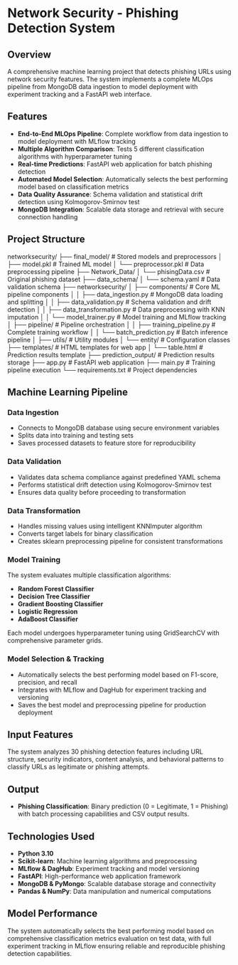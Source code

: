 # Network Security - Phishing Detection System

## Overview

A comprehensive machine learning project that detects phishing URLs using network security features. The system implements a complete MLOps pipeline from MongoDB data ingestion to model deployment with experiment tracking and a FastAPI web interface.

## Features

- **End-to-End MLOps Pipeline**: Complete workflow from data ingestion to model deployment with MLflow tracking
- **Multiple Algorithm Comparison**: Tests 5 different classification algorithms with hyperparameter tuning
- **Real-time Predictions**: FastAPI web application for batch phishing detection
- **Automated Model Selection**: Automatically selects the best performing model based on classification metrics
- **Data Quality Assurance**: Schema validation and statistical drift detection using Kolmogorov-Smirnov test
- **MongoDB Integration**: Scalable data storage and retrieval with secure connection handling

## Project Structure

networksecurity/
├── final_model/                 # Stored models and preprocessors
│   ├── model.pkl               # Trained ML model
│   └── preprocessor.pkl        # Data preprocessing pipeline
├── Network_Data/
│   └── phisingData.csv         # Original phishing dataset
├── data_schema/
│   └── schema.yaml             # Data validation schema
├── networksecurity/
│   ├── components/             # Core ML pipeline components
│   │   ├── data_ingestion.py   # MongoDB data loading and splitting
│   │   ├── data_validation.py  # Schema validation and drift detection
│   │   ├── data_transformation.py # Data preprocessing with KNN imputation
│   │   └── model_trainer.py    # Model training and MLflow tracking
│   ├── pipeline/               # Pipeline orchestration
│   │   ├── training_pipeline.py # Complete training workflow
│   │   └── batch_prediction.py # Batch inference pipeline
│   ├── utils/                  # Utility modules
│   └── entity/                 # Configuration classes
├── templates/                  # HTML templates for web app
│   └── table.html             # Prediction results template
├── prediction_output/          # Prediction results storage
├── app.py                      # FastAPI web application
├── main.py                     # Training pipeline execution
└── requirements.txt            # Project dependencies

## Machine Learning Pipeline

### Data Ingestion

- Connects to MongoDB database using secure environment variables
- Splits data into training and testing sets
- Saves processed datasets to feature store for reproducibility

### Data Validation

- Validates data schema compliance against predefined YAML schema
- Performs statistical drift detection using Kolmogorov-Smirnov test
- Ensures data quality before proceeding to transformation

### Data Transformation

- Handles missing values using intelligent KNNImputer algorithm
- Converts target labels for binary classification
- Creates sklearn preprocessing pipeline for consistent transformations

### Model Training

The system evaluates multiple classification algorithms:

- **Random Forest Classifier**
- **Decision Tree Classifier** 
- **Gradient Boosting Classifier**
- **Logistic Regression**
- **AdaBoost Classifier**

Each model undergoes hyperparameter tuning using GridSearchCV with comprehensive parameter grids.

### Model Selection & Tracking

- Automatically selects the best performing model based on F1-score, precision, and recall
- Integrates with MLflow and DagHub for experiment tracking and versioning
- Saves the best model and preprocessing pipeline for production deployment

## Input Features

The system analyzes 30 phishing detection features including URL structure, security indicators, content analysis, and behavioral patterns to classify URLs as legitimate or phishing attempts.

## Output

- **Phishing Classification**: Binary prediction (0 = Legitimate, 1 = Phishing) with batch processing capabilities and CSV output results.

## Technologies Used

- **Python 3.10**
- **Scikit-learn**: Machine learning algorithms and preprocessing
- **MLflow & DagHub**: Experiment tracking and model versioning
- **FastAPI**: High-performance web application framework
- **MongoDB & PyMongo**: Scalable database storage and connectivity
- **Pandas & NumPy**: Data manipulation and numerical computations

## Model Performance

The system automatically selects the best performing model based on comprehensive classification metrics evaluation on test data, with full experiment tracking in MLflow ensuring reliable and reproducible phishing detection capabilities.
